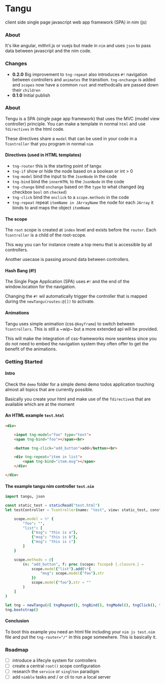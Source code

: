 # Tangu

client side single page javascript web app framework (SPA) in nim (js)

### About

It's like angular, mithril.js or vuejs but made in `nim` and uses `json` to pass data between javascript and the nim code.

### Changes

  - **0.2.0** Big improvement to `tng-repeat` also introduces `#!` navigation between controllers and `animates` the transition. `tng-onchange` is added and `scopes` now have a common `root` and methodcalls are passed down their `children`
  - **0.1.0** Initial publish

### About

Tengu is a SPA (single page app framework) that uses the MVC (model view controller) principle. You can make a template in normal `html` and use `Tdirectives` in the html code.

These directives share a `model` that can be used in your code in a `Tcontroller` that you program in normal `nim`

#### Directives (used in HTML templates)

  - `tng-router` this is the starting point of tangu 
  - `tng-if` show or hide the node based on a boolean or int > 0
  - `tng-model` bind the input to the `JsonNode` in the code
  - `tng-bind` bind the `innerHTML` to the `JsonNode` in the code
  - `tng-change` bind `onchange` based on the `type` to what changed (eg checkbox `bool` on `checked`)
  - `tng-click` bind the `onclick` to a `scope.methods` in the code
  - `tng-repeat` repeat `itemName in JArrayName` the node for each `JArray` it binds to and maps the object `itemName`

#### The scope

The `root` scope is created at `index` level and exists before the `router`. Each `Tcontroller` is a child of the root-scope.

This way you can for instance create a top menu that is accessible by all controllers.

Another usecase is passing around data between controllers.

#### Hash Bang (#!)

The Single Page Application (SPA) uses `#!` and the end of the window.location for the navigation.

Changing the `#!` wil automatically trigger the controller that is mapped during the `newTangu(routes:@[])` to activate.

#### Animations

Tangu uses simple animation (css `@keyframe`) to switch between `Tcontrollers`. This is still a ~wip~ but a more extended api will be provided.

This will make the integration of css-frameworks more seamless since you do not need to embed the navigation system they often offer to get the benefit of the animations.

### Getting Started

#### Intro
Check the `demo` folder for a simple demo demo todos application touching almost all topics that are currently possible.

Basically you create your html and make use of the `Tdirective`s that are available which are at the moment

#### An HTML example `test.html`

```html
<div>

    <input tng-model="foo" type="text">
    <span tng-bind="foo"></span><br>

    <button tng-click="add_button">add</button><br>

    <div tng-repeat="item in list">
        <span tng-bind="item.msg"></span>
    </div>

</div>
```

#### The example tangu nim controller `test.nim`

```nim
import tangu, json

const static_test = staticRead("test.html")
let testController = Tcontroller(name: "test", view: static_test, construct: proc(scope: Tscope) =

    scope.model = %* {
        "foo": "",
        "list": [
            {"msg": "this is a"},
            {"msg": "this is b"},
            {"msg": "this is c"}
        ]
    }

    scope.methods = @[
        (n: "add_button", f: proc (scope: Tscope) {.closure.} =
            scope.model{"list"}.add(%*{
                "msg": scope.model{"foo"}.str
            })
            scope.model{"foo"}.str = ""
        )
    ]
)

let tng = newTangu(@[ tngRepeat(), tngBind(), tngModel(), tngClick(), tngRouter()], @[testController], @[(path: "/", controller: "test")])
tng.bootstrap()
```

#### Conclusion

To boot this example you need an html file including your `nim js test.nim` file and put the `tng-router="/"` in this page somewhere.
This is basically it.

### Roadmap

- [ ] introduce a lifecyle system for controllers
- [ ] create a central `root()` scope configuration
- [ ] research the `service` or `singlton` paradigm 
- [ ] add `nimble` tasks and / or cli to run a local server
